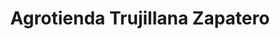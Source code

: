 ---
title: "Agrotienda Trujillana Zapatero"
url: /trujillo-municipio-carache/agrotienda-trujillana-zapatero/
shop: Allgemein
---